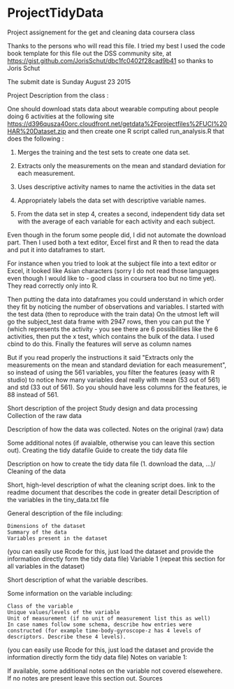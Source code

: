 # ProjectTidyData
Project assignement for the get and cleaning data coursera class

Thanks to the persons who will read this file. I tried my best
I used the code book template for this file out the DSS community site, at  https://gist.github.com/JorisSchut/dbc1fc0402f28cad9b41 
so thanks to Joris Schut

The submit date is Sunday August 23 2015
	
Project Description from the class :

One should download stats data about wearable computing about people doing 6 activities at the following site https://d396qusza40orc.cloudfront.net/getdata%2Fprojectfiles%2FUCI%20HAR%20Dataset.zip and then create one R script called run_analysis.R that does the following :

1.	Merges the training and the test sets to create one data set.

2.	Extracts only the measurements on the mean and standard deviation for each measurement. 

3.	Uses descriptive activity names to name the activities in the data set

4.	Appropriately labels the data set with descriptive variable names. 

5.	From the data set in step 4, creates a second, independent tidy data set with the average of each variable for each activity and each subject.

Even though in the forum some people did, I did not automate the download part.
Then I used both a text editor, Excel first and R then to read the data and put it into dataframes to start.

For instance when you tried to look at the subject file into a text editor or Excel, it looked like Asian characters (sorry I do not read those languages even though I would like to - good class in coursera too but no time yet). They read correctly only into R.

Then putting the data into dataframes you could understand in which order they fit by noticing the number of observations and variables. I started with the test data (then to reproduce with the train data)
On the utmost left will go the subject_test data frame with 2947 rows, then you can put the Y (which represents the activity - you see there are 6 possibilities like the 6 activities, then put the x test, which contains the bulk of the data. I used cbind to do this.
Finally the features will serve as column names

But if you read properly the instructions it said "Extracts only the measurements on the mean and standard deviation for each measurement", so instead of using the 561 variables, you filter the features (easy with R studio) to notice how many variables deal really with mean (53 out of 561) and std (33 out of 561). So you should have less columns for the features, ie 88 instead of 561.


Short description of the project
Study design and data processing
Collection of the raw data

Description of how the data was collected.
Notes on the original (raw) data

Some additional notes (if avaialble, otherwise you can leave this section out).
Creating the tidy datafile
Guide to create the tidy data file

Description on how to create the tidy data file (1. download the data, ...)/
Cleaning of the data

Short, high-level description of what the cleaning script does. link to the readme document that describes the code in greater detail
Description of the variables in the tiny_data.txt file

General description of the file including:

    Dimensions of the dataset
    Summary of the data
    Variables present in the dataset

(you can easily use Rcode for this, just load the dataset and provide the information directly form the tidy data file)
Variable 1 (repeat this section for all variables in the dataset)

Short description of what the variable describes.

Some information on the variable including:

    Class of the variable
    Unique values/levels of the variable
    Unit of measurement (if no unit of measurement list this as well)
    In case names follow some schema, describe how entries were constructed (for example time-body-gyroscope-z has 4 levels of descriptors. Describe these 4 levels).

(you can easily use Rcode for this, just load the dataset and provide the information directly form the tidy data file)
Notes on variable 1:

If available, some additional notes on the variable not covered elsewehere. If no notes are present leave this section out.
Sources

